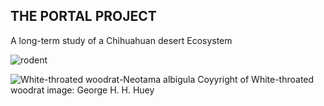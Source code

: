 ## THE PORTAL PROJECT
 A long-term study of a Chihuahuan desert Ecosystem

![rodent](https://user-images.githubusercontent.com/20558188/235670014-9d46770f-8892-4bcd-ba94-36dd2f5507d9.png)


![White-throated woodrat-Neotama albigula](https://user-images.githubusercontent.com/20558188/235670041-3e0b7798-d972-4485-87e6-f4d4031499a2.jpg)
Coyyright of White-throated woodrat image: George H. H. Huey

